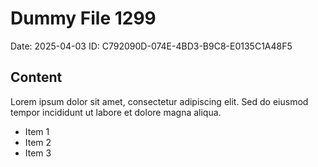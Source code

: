 # Dummy File 1299

Date: 2025-04-03
ID: C792090D-074E-4BD3-B9C8-E0135C1A48F5

## Content

Lorem ipsum dolor sit amet, consectetur adipiscing elit.
Sed do eiusmod tempor incididunt ut labore et dolore magna aliqua.

* Item 1
* Item 2
* Item 3

